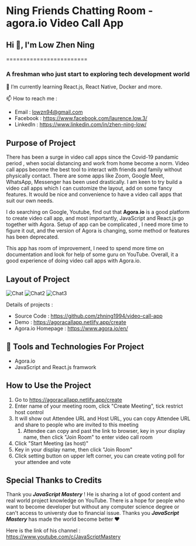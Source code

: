 # Ning Friends Chatting Room - agora.io Video Call App

## Hi 👋, I'm Low Zhen Ning
========================

### A freshman who just start to exploring tech development world

🌱 I’m currently learning React.js, React Native, Docker and more. 

📫 How to reach me : 
- Email : lowzn94@gmail.com
- Facebook : https://www.facebook.com/laurence.low.3/
- LinkedIn : https://www.linkedin.com/in/zhen-ning-low/

## Purpose of Project

There has been a surge in video call apps since the Covid-19 pandamic period , when social distancing and work from home become a norm. Video call apps become the best tool to interact with friends and family without physically contact. There are some apps like Zoom, Google Meet, WhatsApp, Messenger has been used drastically. I am keen to try build a video call apps which I can customize the layout, add on some fancy features. It would be nice and convenience to have a video call apps that suit our own needs. 

I do searching on Google, Youtube, find out that **Agora.io** is a good platform to create video call app, and most importantly, JavaScript and React.js go together with Agora. Setup of app can be complicated , I need more time to figure it out, and the version of Agora is changing, some method or features has been deprecated.

This app has room of improvement, I need to spend more time on documentation and look for help of some guru on YouTube. Overall, it a good experience of doing video call apps with Agora.io. 


## Layout of Project

![Chat](https://user-images.githubusercontent.com/60384726/181586444-fb2d42c3-18d2-4b51-b9db-8baca61d73ac.PNG)
![Chat2](https://user-images.githubusercontent.com/60384726/181586470-4d537e55-3662-411b-b8c1-00a05f6869dc.PNG)
![Chat3](https://user-images.githubusercontent.com/60384726/181586500-cd7e9903-a11c-468b-93c6-b67b08b48673.PNG)

Details of projects : 
- Source Code : https://github.com/zhning1994/video-call-app
- Demo : https://agoracallapp.netlify.app/create
- Agora.io Homepage : https://www.agora.io/en/

## :rocket: Tools and Technologies For Project

- Agora.io
- JavaScript and React.js framwork

## How to Use the Project

1. Go to https://agoracallapp.netlify.app/create
2. Enter name of your meeting room, click "Create Meeting", tick restrict host control
3. It will show out Attendee URL and Host URL, you can copy Attendee URL and share to people who are invited to this meeting
    1. Attendee can copy and past the link to browser, key in your display name, then click "Join Room" to enter video call room
4. Click "Start Meeting (as host)"
5. Key in your display name, then click "Join Room"
6. Click setting button on upper left corner, you can create voting poll for your attendee and vote

## Special Thanks to Credits

Thank you ***JavaScript Mastery*** ! He is sharing a lot of good content and real world project knowledge on YouTube. There is a hope for people who want to become developer but without any computer science degree or can't access to universty due to financial issue. Thanks you ***JavaScript Mastery*** has made the world become better :hearts: 

Here is the link of his channel : https://www.youtube.com/c/JavaScriptMastery
